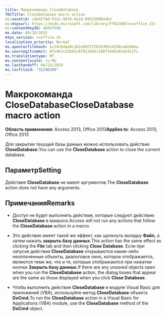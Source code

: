 ```yaml
---
title: Макрокоманда CloseDatabase
TOCTitle: CloseDatabase macro action
ms:assetid: c4b4278d-932c-99f6-da2d-8953109b44b3
ms:mtpsurl: https://msdn.microsoft.com/library/Ff823085(v=office.15)
ms:contentKeyID: 48547598
ms.date: 09/18/2015
mtps_version: v=office.15
localization_priority: Normal
ms.openlocfilehash: ac29cbdae8c162a992f2763530514150ca0240ea
ms.sourcegitcommit: 8fe462c32b91c87911942c188f3445e85a54137c
ms.translationtype: MT
ms.contentlocale: ru-RU
ms.lasthandoff: 04/23/2019
ms.locfileid: "32296299"
---
```

# <a name="closedatabase-macro-action"></a><span data-ttu-id="5be5e-102">Макрокоманда CloseDatabase</span><span class="sxs-lookup"><span data-stu-id="5be5e-102">CloseDatabase macro action</span></span>


<span data-ttu-id="5be5e-103">**Область применения**: Access 2013, Office 2013</span><span class="sxs-lookup"><span data-stu-id="5be5e-103">**Applies to**: Access 2013, Office 2013</span></span>

<span data-ttu-id="5be5e-104">Для закрытия текущей базы данных можно использовать действие **CloseDatabase.**</span><span class="sxs-lookup"><span data-stu-id="5be5e-104">You can use the **CloseDatabase** action to close the current database.</span></span>

## <a name="setting"></a><span data-ttu-id="5be5e-105">Параметр</span><span class="sxs-lookup"><span data-stu-id="5be5e-105">Setting</span></span>

<span data-ttu-id="5be5e-106">Действие **CloseDatabase** не имеет аргументов.</span><span class="sxs-lookup"><span data-stu-id="5be5e-106">The **CloseDatabase** action does not have any arguments.</span></span>

## <a name="remarks"></a><span data-ttu-id="5be5e-107">Примечания</span><span class="sxs-lookup"><span data-stu-id="5be5e-107">Remarks</span></span>

  - <span data-ttu-id="5be5e-108">Доступ не будет выполнять действия, которые следуют действию **CloseDatabase** в макросе.</span><span class="sxs-lookup"><span data-stu-id="5be5e-108">Access will not run any actions that follow the **CloseDatabase** action in a macro.</span></span>

  - <span data-ttu-id="5be5e-109">Это действие имеет такой же эффект, как щелкнуть вкладку **Файл,** а затем нажать **закрыть базу данных**.</span><span class="sxs-lookup"><span data-stu-id="5be5e-109">This action has the same effect as clicking the **File** tab and then clicking **Close Database**.</span></span> <span data-ttu-id="5be5e-110">Если при запуске действия **CloseDatabase** открываются какие-либо неоплаченные объекты, диалоговое окно, которое отображается, являются теми же, что и те, которые отображаются при нажатии кнопки **Закрыть базу данных.**</span><span class="sxs-lookup"><span data-stu-id="5be5e-110">If there are any unsaved objects open when you run the **CloseDatabase** action, the dialog boxes that appear are the same as those displayed when you click **Close Database**.</span></span>

  - <span data-ttu-id="5be5e-111">Чтобы выполнить действие **CloseDatabase** в модуле Visual Basic для приложений (VBA), используйте метод **CloseDatabase** объекта **DoCmd.**</span><span class="sxs-lookup"><span data-stu-id="5be5e-111">To run the **CloseDatabase** action in a Visual Basic for Applications (VBA) module, use the **CloseDatabase** method of the **DoCmd** object.</span></span>

